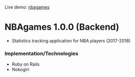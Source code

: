 Live demo: [nbagames](http://nbagames.herokuapp.com)

# NBAgames 1.0.0 (Backend)
- Statistics tracking application for NBA players (2017-2018)

### Implementation/Technologies
- Ruby on Rails
- Nokogiri
